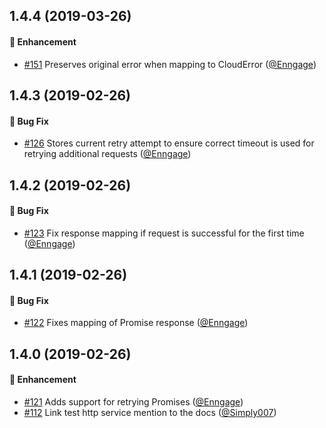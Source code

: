 ## 1.4.4 (2019-03-26)

#### :rocket: Enhancement
  * [#151](https://github.com/Kentico/kentico-cloud-js/pull/151) Preserves original error when mapping to CloudError ([@Enngage](https://github.com/Enngage))

## 1.4.3 (2019-02-26)

#### :bug: Bug Fix
  * [#126](https://github.com/Kentico/kentico-cloud-js/pull/126) Stores current retry attempt to ensure correct timeout is used for retrying additional requests ([@Enngage](https://github.com/Enngage))
  
## 1.4.2 (2019-02-26)

#### :bug: Bug Fix
  * [#123](https://github.com/Kentico/kentico-cloud-js/pull/123) Fix response mapping if request is successful for the first time ([@Enngage](https://github.com/Enngage))
  
## 1.4.1 (2019-02-26)

#### :bug: Bug Fix
  * [#122](https://github.com/Kentico/kentico-cloud-js/pull/122) Fixes mapping of Promise response ([@Enngage](https://github.com/Enngage))
  
## 1.4.0 (2019-02-26)

#### :rocket: Enhancement
  * [#121](https://github.com/Kentico/kentico-cloud-js/pull/121) Adds support for retrying Promises ([@Enngage](https://github.com/Enngage))
  * [#112](https://github.com/Kentico/kentico-cloud-js/pull/112) Link test http service mention to the docs ([@Simply007](https://github.com/Simply007))

